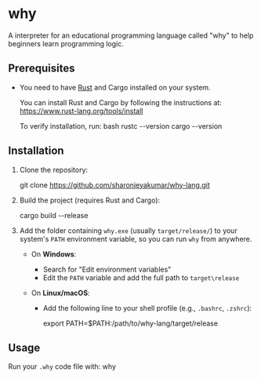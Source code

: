 # why

A interpreter for an educational programming language called "why" to help beginners learn programming logic.

## Prerequisites
- You need to have [Rust](https://www.rust-lang.org/tools/install) and Cargo installed on your system.

  You can install Rust and Cargo by following the instructions at:  
  https://www.rust-lang.org/tools/install

  To verify installation, run:
  bash
  rustc --version
  cargo --version

## Installation

1. Clone the repository:

   git clone https://github.com/sharonjeyakumar/why-lang.git

2. Build the project (requires Rust and Cargo):

   cargo build --release
   
3. Add the folder containing `why.exe` (usually `target/release/`) to your system's `PATH` environment variable, so you can run `why` from anywhere.

   * On **Windows**:

     * Search for "Edit environment variables"
     * Edit the `PATH` variable and add the full path to `target\release`

   * On **Linux/macOS**:
     * Add the following line to your shell profile (e.g., `.bashrc`, `.zshrc`):

       export PATH=$PATH:/path/to/why-lang/target/release
       
    
## Usage

Run your `.why` code file with:
why <filename>

  
